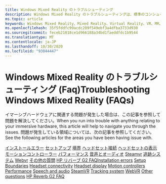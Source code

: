 ```yaml
---
title: Windows Mixed Reality のトラブルシューティング
description: Windows Mixed Reality のトラブルシューティングは、標準のコンシューマーサポートドキュメントを超えています。
ms.topic: article
keywords: Windows Mixed Reality、Mixed Reality、Virtual Reality、VR、MR、トラブルシューティング、エラー、ヘルプ、サポート
ms.openlocfilehash: 35f5fddfc99acdc209f549ebf3a4dfba3733d930
ms.sourcegitcommit: feceb21018ce1d966188a34bd1faeddfdc1b9544
ms.translationtype: MT
ms.contentlocale: ja-JP
ms.lasthandoff: 10/30/2020
ms.locfileid: "93044447"
---
```

# <a name="troubleshooting-windows-mixed-reality-faqs"></a><span data-ttu-id="679cf-104">Windows Mixed Reality のトラブルシューティング (Faq)</span><span class="sxs-lookup"><span data-stu-id="679cf-104">Troubleshooting Windows Mixed Reality (FAQs)</span></span>

<span data-ttu-id="679cf-105">イマーシブハードウェアに関連する問題が発生した場合は、この記事を参照して問題を解決してください。</span><span class="sxs-lookup"><span data-stu-id="679cf-105">When you run into trouble with anything relating to your immersive hardware, this article will help to navigate you through the issues.</span></span>
<span data-ttu-id="679cf-106">問題が発生している領域については、次の記事を参照してください。</span><span class="sxs-lookup"><span data-stu-id="679cf-106">See the following articles for the areas you have been having issue with.</span></span>

<span data-ttu-id="679cf-107">[インストールエラー](installation_errors.md) 
[セットアップ](set-up-questions.md) 
[境界](boundary-questions.md) 
[ヘッドセット接続](headset-connectivity.md) 
[ヘッドセットの表示](headset-display.md) 
[モーションコントローラー](motion-controller-problems.md) 
[パフォーマンス](performance-questions.md) 
[音声とオーディオ](speech-and-audio.md) 
[Steamvr](steamvr-questions.md) 
[追跡システム](tracking.md) 
[Webvr](webvr-questions.md) 
[その他の質問](other-questions.md) 
[HP リバーブ G2 FAQ](reverbG2-faq.md)</span><span class="sxs-lookup"><span data-stu-id="679cf-107">[Installation errors](installation_errors.md)
[Setup](set-up-questions.md)
[Boundaries](boundary-questions.md)
[Headset connectivity](headset-connectivity.md)
[Headset display](headset-display.md)
[Motion controllers](motion-controller-problems.md)
[Performance](performance-questions.md)
[Speech and audio](speech-and-audio.md)
[SteamVR](steamvr-questions.md)
[Tracking system](tracking.md)
[WebVR](webvr-questions.md)
[Other questions](other-questions.md)
[HP Reverb G2 FAQ](reverbG2-faq.md)</span></span>